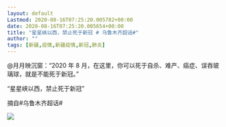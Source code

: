 ```yaml
---
layout: default
Lastmod: 2020-08-16T07:25:20.005782+00:00
date: 2020-08-16T07:25:20.005654+00:00
title: "星星峡以西，禁止死于新冠 # 乌鲁木齐超话#"
author: ""
tags: [新疆,疫情,新疆疫情,新冠,肺炎]
---
```




@月月映沉窗：“2020 年 8 月，在这里，你可以死于自杀、难产、癌症、误吞玻璃球，就是不能死于新冠。”

“星星峡以西，禁止死于新冠”

摘自#乌鲁木齐超话#

![](https://images.weserv.nl/?url=https%3A//chinadigitaltimes.net/chinese/files/2020/08/FireShot-Capture-191-%25E5%25BE%25AE%25E5%258D%259A%25E5%259B%25BD%25E9%2599%2585%25E7%2589%2588-www.evernote.com_-e1597556522723.png)
